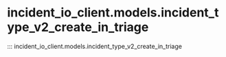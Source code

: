 # incident_io_client.models.incident_type_v2_create_in_triage

::: incident_io_client.models.incident_type_v2_create_in_triage